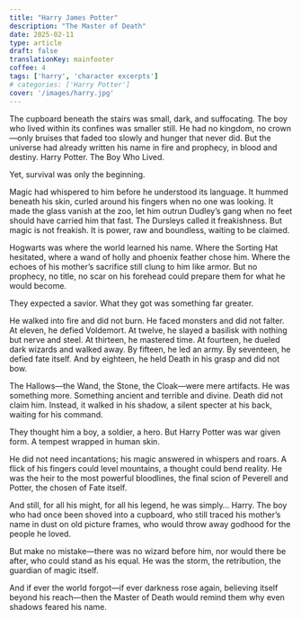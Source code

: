 ```yaml
---
title: "Harry James Potter"
description: "The Master of Death"
date: 2025-02-11
type: article
draft: false
translationKey: mainfooter
coffee: 4
tags: ['harry', 'character excerpts']
# categories: ['Harry Potter']
cover: '/images/harry.jpg'
---
```


The cupboard beneath the stairs was small, dark, and suffocating. The boy who lived within its confines was smaller still. He had no kingdom, no crown—only bruises that faded too slowly and hunger that never did. But the universe had already written his name in fire and prophecy, in blood and destiny. Harry Potter. The Boy Who Lived.

Yet, survival was only the beginning.

Magic had whispered to him before he understood its language. It hummed beneath his skin, curled around his fingers when no one was looking. It made the glass vanish at the zoo, let him outrun Dudley’s gang when no feet should have carried him that fast. The Dursleys called it freakishness. But magic is not freakish. It is power, raw and boundless, waiting to be claimed.

Hogwarts was where the world learned his name. Where the Sorting Hat hesitated, where a wand of holly and phoenix feather chose him. Where the echoes of his mother’s sacrifice still clung to him like armor. But no prophecy, no title, no scar on his forehead could prepare them for what he would become.

They expected a savior. What they got was something far greater.

He walked into fire and did not burn. He faced monsters and did not falter. At eleven, he defied Voldemort. At twelve, he slayed a basilisk with nothing but nerve and steel. At thirteen, he mastered time. At fourteen, he dueled dark wizards and walked away. By fifteen, he led an army. By seventeen, he defied fate itself. And by eighteen, he held Death in his grasp and did not bow.

The Hallows—the Wand, the Stone, the Cloak—were mere artifacts. He was something more. Something ancient and terrible and divine. Death did not claim him. Instead, it walked in his shadow, a silent specter at his back, waiting for his command.

They thought him a boy, a soldier, a hero. But Harry Potter was war given form. A tempest wrapped in human skin.

He did not need incantations; his magic answered in whispers and roars. A flick of his fingers could level mountains, a thought could bend reality. He was the heir to the most powerful bloodlines, the final scion of Peverell and Potter, the chosen of Fate itself.

And still, for all his might, for all his legend, he was simply… Harry. The boy who had once been shoved into a cupboard, who still traced his mother’s name in dust on old picture frames, who would throw away godhood for the people he loved.

But make no mistake—there was no wizard before him, nor would there be after, who could stand as his equal. He was the storm, the retribution, the guardian of magic itself.

And if ever the world forgot—if ever darkness rose again, believing itself beyond his reach—then the Master of Death would remind them why even shadows feared his name.